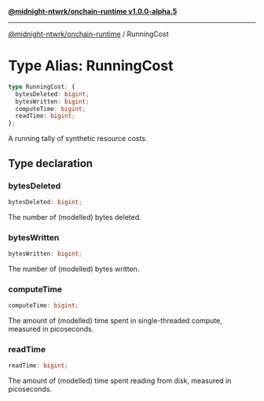 [**@midnight-ntwrk/onchain-runtime v1.0.0-alpha.5**](../README.md)

***

[@midnight-ntwrk/onchain-runtime](../globals.md) / RunningCost

# Type Alias: RunningCost

```ts
type RunningCost: {
  bytesDeleted: bigint;
  bytesWritten: bigint;
  computeTime: bigint;
  readTime: bigint;
};
```

A running tally of synthetic resource costs.

## Type declaration

### bytesDeleted

```ts
bytesDeleted: bigint;
```

The number of (modelled) bytes deleted.

### bytesWritten

```ts
bytesWritten: bigint;
```

The number of (modelled) bytes written.

### computeTime

```ts
computeTime: bigint;
```

The amount of (modelled) time spent in single-threaded compute, measured in picoseconds.

### readTime

```ts
readTime: bigint;
```

The amount of (modelled) time spent reading from disk, measured in picoseconds.

